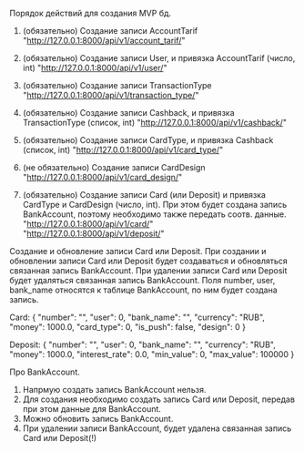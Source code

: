Порядок действий для создания MVP бд.

1. (обязательно) Создание записи AccountTarif
    "http://127.0.0.1:8000/api/v1/account_tarif/"

2. (обязательно) Создание записи User, и привязка AccountTarif (число, int)
    "http://127.0.0.1:8000/api/v1/user/"

3. (обязательно) Создание записи TransactionType
    "http://127.0.0.1:8000/api/v1/transaction_type/"

4. (обязательно) Создание записи Cashback, и привязка TransactionType (список, int)
    "http://127.0.0.1:8000/api/v1/cashback/"

5. (обязательно) Создание записи CardType, и привязка Cashback (список, int)
    "http://127.0.0.1:8000/api/v1/card_type/"

6. (не обязательно) Создание записи CardDesign
    "http://127.0.0.1:8000/api/v1/card_design/"

7. (обязательно) Создание записи Card (или Deposit) и привязка CardType и CardDesign (число, int).
    При этом будет создана запись BankAccount, поэтому необходимо также передать соотв. данные.
    "http://127.0.0.1:8000/api/v1/card/"
    "http://127.0.0.1:8000/api/v1/deposit/" 


Создание и обновление записи Card или Deposit.
При создании и обновлении записи Card или Deposit будет создаваться и обновляться связанная запись BankAccount.
При удалении записи Card или Deposit будет удаляться связанная запись BankAccount.
Поля number, user, bank_name относятся к таблице BankAccount, по ним будет создана запись.

Card:
{
    "number": "",
    "user": 0,
    "bank_name": "",
    "currency": "RUB",
    "money": 1000.0,
    "card_type": 0,
    "is_push": false,
    "design": 0
}

Deposit:
{
    "number": "",
    "user": 0,
    "bank_name": "",
    "currency": "RUB",
    "money": 1000.0,
    "interest_rate": 0.0,
    "min_value": 0,
    "max_value": 100000
}


Про BankAccount.

1. Напрмую создать запись BankAccount нельзя. 
2. Для создания необходимо создать запись Card или Deposit, передав при этом данные для BankAccount.
3. Можно обновить запись BankAccount.
4. При удалении записи BankAccount, будет удалена связанная запись Card или Deposit(!)
